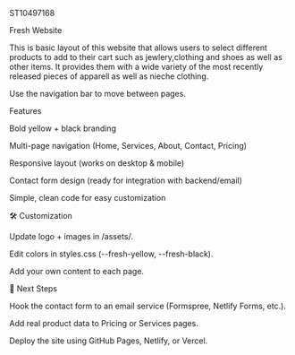 ST10497168

Fresh Website

This is basic layout of this website that allows users to select different products to add to their cart such as jewlery,clothing and shoes as well as other items. It provides them with a wide variety of the most recently released pieces of apparell as well as nieche clothing.

Use the navigation bar to move between pages.

 Features

Bold yellow + black branding

Multi-page navigation (Home, Services, About, Contact, Pricing)

Responsive layout (works on desktop & mobile)

Contact form design (ready for integration with backend/email)

Simple, clean code for easy customization

🛠 Customization

Update logo + images in /assets/.

Edit colors in styles.css (--fresh-yellow, --fresh-black).

Add your own content to each page.

📌 Next Steps

Hook the contact form to an email service (Formspree, Netlify Forms, etc.).

Add real product data to Pricing or Services pages.

Deploy the site using GitHub Pages, Netlify, or Vercel.
